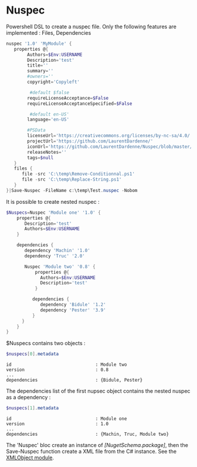 ﻿# Nuspec
Powershell DSL to create a nuspec file.
Only the following features are implemented : Files, Dependencies

```Powershell
nuspec '1.0' 'MyModule' {
   properties @{
        Authors=$Env:USERNAME
        Description='test'
        title=''
        summary=''
        #owners=''
        copyright='Copyleft'

         #default $false
        requireLicenseAcceptance=$False
        requireLicenseAcceptanceSpecified=$False

         #default en-US'
        language='en-US'

        #PSData
        licenseUrl='https://creativecommons.org/licenses/by-nc-sa/4.0/'
        projectUrl='https://github.com/LaurentDardenne/'
        iconUrl='https://github.com/LaurentDardenne/Nuspec/blob/master/Icon/Nuspec.png'
        releaseNotes=''
        tags=$null
   }
   files {
      file -src 'C:\temp\Remove-Conditionnal.ps1'
      file -src 'C:\temp\Replace-String.ps1'
   }
}|Save-Nuspec -FileName c:\temp\Test.nuspec -Nobom
```
It is possible to create nested nuspec :
```Powershell
$Nuspecs=Nuspec 'Module one' '1.0' {
    properties @{
       Description='test'
       Authors=$Env:USERNAME
    }

    dependencies {
       dependency 'Machin' '1.0'
       dependency 'Truc' '2.0'

       Nuspec 'Module two' '0.8' {
           properties @{
             Authors=$Env:USERNAME
             Description='test'
           }

          dependencies {
             dependency 'Bidule' '1.2'
             dependency 'Pester' '3.9'
          }
      }
    }
}
```
$Nuspecs contains two objects :
```Powershell
$nuspecs[0].metadata
```
```
id                                : Module two
version                           : 0.8
...
dependencies                      : {Bidule, Pester}
```
The dependencies list of the first nupsec object contains the nested nuspec as a dependency : 
```Powershell
$nuspecs[1].metadata
```
```
id                                : Module one
version                           : 1.0
...
dependencies                      : {Machin, Truc, Module two}
```
The 'Nuspec' bloc create an instance of _[NugetSchema.package]_, then the Save-Nuspec function create a XML file from the C# instance.
See the [XMLObject module](https://github.com/LaurentDardenne/XMLObject).

